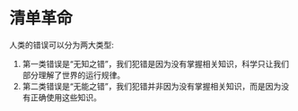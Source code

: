 # 清单革命

人类的错误可以分为两大类型:

1. 第一类错误是“无知之错”，我们犯错是因为没有掌握相关知识，科学只让我们部分理解了世界的运行规律。
2. 第二类错误是“无能之错”，我们犯错并非因为没有掌握相关知识，而是因为没有正确使用这些知识。
